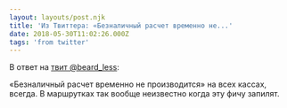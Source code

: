 ```yaml
---
layout: layouts/post.njk
title: 'Из Твиттера: «Безналичный расчет временно не...'
date: 2018-05-30T11:02:26.000Z
tags: 'from twitter'
---
```

В ответ на [твит @beard_less](https://twitter.com/_/status/1001779492598308864):

«Безналичный расчет временно не производится» на всех кассах, всегда. В маршрутках так вообще неизвестно когда эту фичу запилят.
